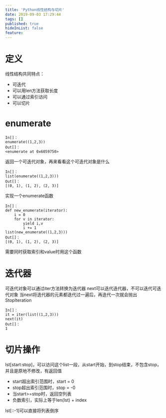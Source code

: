 ```yaml
---
title: 'Python线性结构与切片'
date: 2019-09-03 17:29:44
tags: []
published: true
hideInList: false
feature: 
---
```

# 定义
线性结构共同特点：
* 可迭代
* 可以用len方法获取长度
* 可以通过索引访问
* 可以切片

# enumerate
```
In[]：
enumerate((1,2,3))
Out[]：
<enumerate at 0x6059750>
```
返回一个可迭代对象，再来看看这个可迭代对象是什么
```
In[]：
list(enumerate((1,2,3)))
Out[]：
[(0, 1), (1, 2), (2, 3)]
```
实现一个enumerate函数
```
In[]：
def new_enumerate(iterator):
    i = 0
    for v in iterator:
        yield i,v
        i += 1
list(new_enumerate((1,2,3)))
Out[]：
[(0, 1), (1, 2), (2, 3)]
```
需要同时获取索引和value时用这个函数
# 迭代器
可迭代对象可以通过iter方法转换为迭代器
next可以迭代迭代器，不可以迭代可迭代对象
当next将迭代器的元素都迭代过一遍后，再迭代一次就会抛出StopIteration
```
In[]：
it = iter(list((1,2,3)))
next(it)
Out[]：
1
```
# 切片操作
lst\[start:stop\]，可以访问这个list一段，从start开始，到stop结束，不包含stop，并且是原地不修改，有返回值
* start超出索引范围时，start = 0
* stop超出索引范围时，stop = -0
* 当start>=stop时，返回空列表
* 负数索引，实际上等于len(lst) + index

lst[::-1]可以直接将列表倒序
